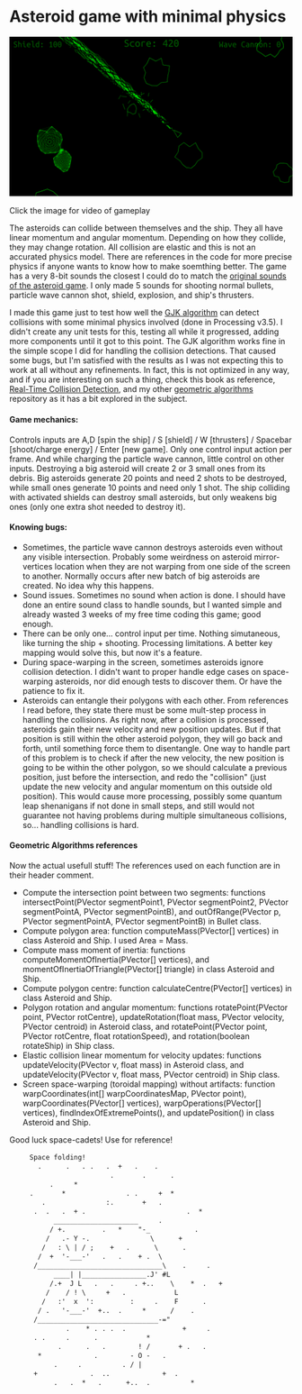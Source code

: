# Asteroid game with minimal physics

[![Asteroid game thumbnail](https://github.com/volfegan/Asteroid_game_with_physics/blob/main/inGameIMGs/frame%201251.png)](https://youtu.be/Gjoe6_RhmbU)

Click the image for video of gameplay

The asteroids can collide between themselves and the ship. They all have linear momentum and angular momentum. Depending on how they collide, they may change rotation. All collision are elastic and this is not an accurated physics model. There are references in the code for more precise physics if anyone wants to know how to make soemthing better. The game has a very 8-bit sounds the closest I could do to match the [original sounds of the asteroid game](http://www.classicgaming.cc/classics/asteroids/sounds). I only made 5 sounds for shooting normal bullets, particle wave cannon shot, shield, explosion, and ship's thrusters.

I made this game just to test how well the [GJK algorithm](https://github.com/volfegan/GeometricAlgorithms/tree/master/GJK_collision_detection) can detect collisions with some minimal physics involved (done in Processing v3.5). I didn't create any unit tests for this, testing all while it progressed, adding more components until it got to this point. The GJK algorithm works fine in the simple scope I did for handling the collision detections. That caused some bugs, but I'm satisfied with the results as I was not expecting this to work at all without any refinements. In fact, this is not optimized in any way, and if you are interesting on such a thing, check this book as reference, [Real-Time Collision Detection](http://www.r-5.org/files/books/computers/algo-list/realtime-3d/Christer_Ericson-Real-Time_Collision_Detection-EN.pdf), and my other [geometric algorithms](https://github.com/volfegan/GeometricAlgorithms) repository as it has a bit explored in the subject.

#### Game mechanics:

Controls inputs are A,D [spin the ship] / S [shield] / W [thrusters] / Spacebar [shoot/charge energy] / Enter [new game]. Only one control input action per frame. And while charging the particle wave cannon, little control on other inputs. Destroying a big asteroid will create 2 or 3 small ones from its debris. Big asteroids generate 20 points and need 2 shots to be destroyed, while small ones generate 10 points and need only 1 shot. The ship colliding with activated shields can destroy small asteroids, but only weakens big ones (only one extra shot needed to destroy it).

#### Knowing bugs:
* Sometimes, the particle wave cannon destroys asteroids even without any visible intersection. Probably some weirdness on asteroid mirror-vertices location when they are not warping from one side of the screen to another. Normally occurs after new batch of big asteroids are created. No idea why this happens.
* Sound issues. Sometimes no sound when action is done. I should have done an entire sound class to handle sounds, but I wanted simple and already wasted 3 weeks of my free time coding this game; good enough.
* There can be only one... control input per time. Nothing simutaneous, like turning the ship + shooting. Processing limitations. A better key mapping would solve this, but now it's a feature.
* During space-warping in the screen, sometimes asteroids ignore collision detection. I didn't want to proper handle edge cases on space-warping asteroids, nor did enough tests to discover them. Or have the patience to fix it.
* Asteroids can entangle their polygons with each other. From references I read before, they state there must be some mult-step process in handling the collisions. As right now, after a collision is processed, asteroids gain their new velocity and new position updates. But if that position is still within the other asteroid polygon, they will go back and forth, until something force them to disentangle. One way to handle part of this problem is to check if after the new velocity, the new position is going to be within the other polygon, so we should calculate a previous position, just before the intersection, and redo the "collision" (just update the new velocity and angular momentum on this outside old position). This would cause more processing, possibly some quantum leap shenanigans if not done in small steps, and still would not guarantee not having problems during multiple simultaneous collisions, so... handling collisions is hard.

#### Geometric Algorithms references

Now the actual usefull stuff! The references used on each function are in their header comment.
* Compute the intersection point between two segments: functions  intersectPoint(PVector segmentPoint1, PVector segmentPoint2, 
    PVector segmentPointA, PVector segmentPointB), and outOfRange(PVector p, PVector segmentPointA, PVector segmentPointB) in Bullet class.
* Compute polygon area: function computeMass(PVector[] vertices) in class Asteroid and Ship. I used Area = Mass.
* Compute mass moment of inertia: functions computeMomentOfInertia(PVector[] vertices), and momentOfInertiaOfTriangle(PVector[] triangle) in class Asteroid and Ship.
* Compute polygon centre: function calculateCentre(PVector[] vertices) in class Asteroid and Ship.
* Polygon rotation and angular momentum: functions rotatePoint(PVector point, PVector rotCentre), updateRotation(float mass, PVector velocity, PVector centroid) in Asteroid class, and rotatePoint(PVector point, PVector rotCentre, float rotationSpeed), and rotation(boolean rotateShip) in Ship class.
* Elastic collision linear momentum for velocity updates: functions updateVelocity(PVector v, float mass) in Asteroid class, and updateVelocity(PVector v, float mass, PVector centroid) in Ship class.
* Screen space-warping (toroidal mapping) without artifacts: function warpCoordinates(int[] warpCoordinatesMap, PVector point), warpCoordinates(PVector[] vertices),  warpOperations(PVector[] vertices), findIndexOfExtremePoints(), and updatePosition() in class Asteroid and Ship.

Good luck space-cadets! Use for reference!
     
         Space folding!
           .      .   . .   .  +   .    .         
                             .       .      .
              .     *
         .       *               . .     +  *
            .               :.       +   . 
          .  .   .  + .                         .  *
               _____________________     .
              / +.         .   *    "-_           .
             /   .- Y -.               \      +
            /   : \ | / ;    +   .      \      .
           /  +  '-___-'   .   .    + .  \
          /_______________________________\    .     .
               ____| |________________.J' #L
              /.+  J L   .   .     . +..    \    *  .   +
             /    / ! \     +   .            L
            /   :'  x  ':         :     .    F      .
           / .   '-___-'  +..  .     *      /    .
          /______________________________-="
                  .    * . . .  .              +     .
          . .     .      .            *
                .      .   .        ! /       + .   .
           *             .        - O -   .
               .     .          . / |
          +             .  ..             +  .
               .   .  *   .      +..  .          *

